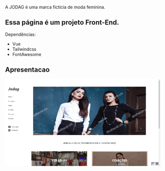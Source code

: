 A JODAG é uma marca fictícia de moda feminina.

## Essa página é um projeto Front-End.

Dependências:
* Vue
* Tailwindcss
* FontAwesome

## Apresentacao
![](./docs/GIF1.gif)
